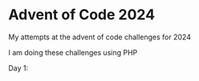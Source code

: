 # Advent of Code 2024

My attempts at the advent of code challenges for 2024

I am doing these challenges using PHP

Day 1: 
